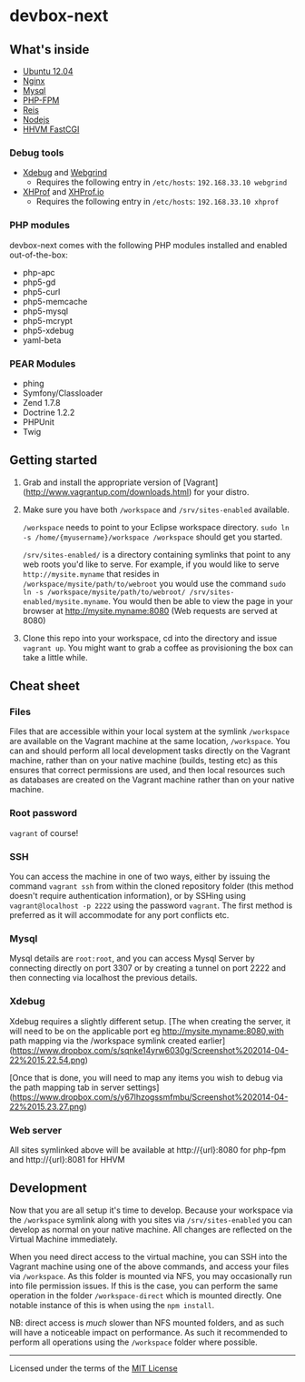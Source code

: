 # devbox-next

## What's inside

* [Ubuntu 12.04](http://releases.ubuntu.com/precise/)
* [Nginx](http://nginx.org/)
* [Mysql](http://www.mysql.com/)
* [PHP-FPM](http://php-fpm.org/)
* [Reis](http://redis.io/)
* [Nodejs](http://nodejs.org/)
* [HHVM FastCGI](http://www.hhvm.com/)

### Debug tools

* [Xdebug]() and [Webgrind](https://github.com/jokkedk/webgrind)
    - Requires the following entry in `/etc/hosts`: `192.168.33.10 webgrind`
* [XHProf](https://github.com/facebook/xhprof) and [XHProf.io](http://xhprof.io/)
    - Requires the following entry in `/etc/hosts`: `192.168.33.10 xhprof`


### PHP modules

devbox-next comes with the following PHP modules installed and enabled out-of-the-box:

* php-apc
* php5-gd
* php5-curl
* php5-memcache
* php5-mysql
* php5-mcrypt
* php5-xdebug
* yaml-beta

### PEAR Modules

* phing
* Symfony/Classloader
* Zend 1.7.8
* Doctrine 1.2.2
* PHPUnit
* Twig

## Getting started

1. Grab and install the appropriate version of [Vagrant] (http://www.vagrantup.com/downloads.html) for your distro.

2. Make sure you have both `/workspace` and `/srv/sites-enabled` available.

    `/workspace` needs to point to your Eclipse workspace directory.
    `sudo ln -s /home/{myusername}/workspace /workspace` should get you started.

    `/srv/sites-enabled/` is a directory containing symlinks that point to any web roots you'd like to serve.
    For example, if you would like to serve `http://mysite.myname` that resides in `/workspace/mysite/path/to/webroot` you would use the command `sudo ln -s /workspace/mysite/path/to/webroot/ /srv/sites-enabled/mysite.myname`. You would then be able to view the page in your browser at http://mysite.myname:8080 (Web requests are served at 8080)

3. Clone this repo into your workspace, cd into the directory and issue `vagrant up`. You might want to grab a coffee as provisioning the box can take a little while.



## Cheat sheet
### Files
Files that are accessible within your local system at the symlink `/workspace` are available on the Vagrant machine at the same location, `/workspace`. You can and should perform all local development tasks directly on the Vagrant machine, rather than on your native machine (builds, testing etc) as this ensures that correct permissions are used, and then local resources such as databases are created on the Vagrant machine rather than on your native machine.

### Root password
`vagrant` of course!

### SSH
You can access the machine in one of two ways, either by issuing the command `vagrant ssh` from within the cloned repository folder (this method doesn't require authentication information), or by SSHing using `vagrant@localhost -p 2222` using the password `vagrant`. The first method is preferred as it will accommodate for any port conflicts etc.

### Mysql
Mysql details are `root:root`, and you can access Mysql Server by connecting directly on port 3307 or by creating a tunnel on port 2222 and then connecting via localhost the previous details.

### Xdebug
Xdebug requires a slightly different setup.
[The when creating the server, it will need to be on the applicable port eg http://mysite.myname:8080,with path mapping via the /workspace symlink created earlier] (https://www.dropbox.com/s/sqnke14yrw6030g/Screenshot%202014-04-22%2015.22.54.png)

[Once that is done, you will need to map any items you wish to debug via the path mapping tab in server settings] (https://www.dropbox.com/s/y67lhzogssmfmbu/Screenshot%202014-04-22%2015.23.27.png)

### Web server
All sites symlinked above will be available at http://{url}:8080 for php-fpm and http://{url}:8081 for HHVM

## Development

Now that you are all setup it's time to develop.
Because your workspace via the `/workspace` symlink along with you sites via `/srv/sites-enabled` you can develop as normal on your native machine. All changes are reflected on the Virtual Machine immediately.

When you need direct access to the virtual machine, you can SSH into the Vagrant machine using one of the above commands, and access your files via `/workspace`. As this folder is mounted via NFS, you may occasionally run into file permission issues. If this is the case, you can perform the same operation in the folder `/workspace-direct` which is mounted directly.
One notable instance of this is when using the `npm install`.

NB: direct access is *much* slower than NFS mounted folders, and as such will have a noticeable impact on performance. As such it recommended to perform all operations using the `/workspace` folder where possible.

---

Licensed under the terms of the [MIT License](LICENSE.md)
